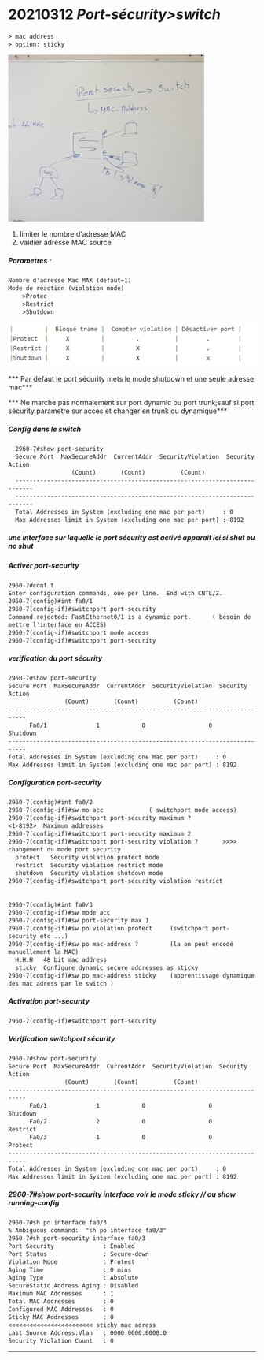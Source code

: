 # 20210312 ***Port-sécurity>switch***

    > mac address
    > option: sticky
![](./assets/img/Clipboard_2021-03-12-09-23-48.png)


1) limiter le nombre d'adresse MAC
2) valdier adresse MAC source

##### Parametres :

    Nombre d'adresse Mac MAX (defaut=1)
    Mode de réaction (violation mode)
        >Protec
        >Restrict
        >Shutdown

![](./assets/img/Clipboard_2021-03-12-09-28-57.png)

*** Par defaut le port sécurity mets le mode shutdown et une seule adresse mac***

*** Ne marche pas normalement sur port dynamic ou port trunk;sauf si port sécurity parametre sur acces et changer en trunk ou dynamique***

##### Config dans le switch

      2960-7#show port-security
      Secure Port  MaxSecureAddr  CurrentAddr  SecurityViolation  Security Action
                      (Count)       (Count)          (Count)
      ---------------------------------------------------------------------------
      ---------------------------------------------------------------------------
      Total Addresses in System (excluding one mac per port)     : 0
      Max Addresses limit in System (excluding one mac per port) : 8192

##### ***une interface sur laquelle le port sécurity est activé apparait ici si shut ou no shut***

##### ***Activer port-security***

    2960-7#conf t
    Enter configuration commands, one per line.  End with CNTL/Z.
    2960-7(config)#int fa0/1
    2960-7(config-if)#switchport port-security
    Command rejected: FastEthernet0/1 is a dynamic port.      ( besoin de mettre l'interface en ACCES)
    2960-7(config-if)#switchport mode access
    2960-7(config-if)#switchport port-security


##### ***verification du port sécurity***

    2960-7#show port-security
    Secure Port  MaxSecureAddr  CurrentAddr  SecurityViolation  Security Action
                    (Count)       (Count)          (Count)
    ---------------------------------------------------------------------------
          Fa0/1              1            0                  0         Shutdown
    ---------------------------------------------------------------------------
    Total Addresses in System (excluding one mac per port)     : 0
    Max Addresses limit in System (excluding one mac per port) : 8192

##### ***Configuration port-security***

    2960-7(config)#int fa0/2
    2960-7(config-if)#sw mo acc             ( switchport mode access)
    2960-7(config-if)#switchport port-security maximum ?
    <1-8192>  Maximum addresses
    2960-7(config-if)#switchport port-security maximum 2
    2960-7(config-if)#switchport port-security violation ?       >>>> changement du mode port security
      protect   Security violation protect mode
      restrict  Security violation restrict mode
      shutdown  Security violation shutdown mode
    2960-7(config-if)#switchport port-security violation restrict


    2960-7(config)#int fa0/3
    2960-7(config-if)#sw mode acc
    2960-7(config-if)#sw port-security max 1
    2960-7(config-if)#sw po violation protect     (switchport port-security etc ...)
    2960-7(config-if)#sw po mac-address ?         (la on peut encodé manuellement la MAC)
      H.H.H   48 bit mac address
      sticky  Configure dynamic secure addresses as sticky
    2960-7(config-if)#sw po mac-address sticky    (apprentissage dynamique des mac adress par le switch )

##### ***Activation port-security***

    2960-7(config-if)#switchport port-security

##### ***Verification switchport sécurity***

    2960-7#show port-security
    Secure Port  MaxSecureAddr  CurrentAddr  SecurityViolation  Security Action
                    (Count)       (Count)          (Count)
    ---------------------------------------------------------------------------
          Fa0/1              1            0                  0         Shutdown
          Fa0/2              2            0                  0         Restrict
          Fa0/3              1            0                  0          Protect
    ---------------------------------------------------------------------------
    Total Addresses in System (excluding one mac per port)     : 0
    Max Addresses limit in System (excluding one mac per port) : 8192


##### ***2960-7#show port-security interface <interface>*** voir le mode sticky // ou show running-config

    2960-7#sh po interface fa0/3
    % Ambiguous command:  "sh po interface fa0/3"
    2960-7#sh port-security interface fa0/3
    Port Security              : Enabled
    Port Status                : Secure-down
    Violation Mode             : Protect
    Aging Time                 : 0 mins
    Aging Type                 : Absolute
    SecureStatic Address Aging : Disabled
    Maximum MAC Addresses      : 1
    Total MAC Addresses        : 0
    Configured MAC Addresses   : 0
    Sticky MAC Addresses       : 0                       <<<<<<<<<<<<<<<<<<<<<<<< sticky mac adress
    Last Source Address:Vlan   : 0000.0000.0000:0
    Security Violation Count   : 0

---------------------------------------------------------------------------------------------------------------------------------------------------------







